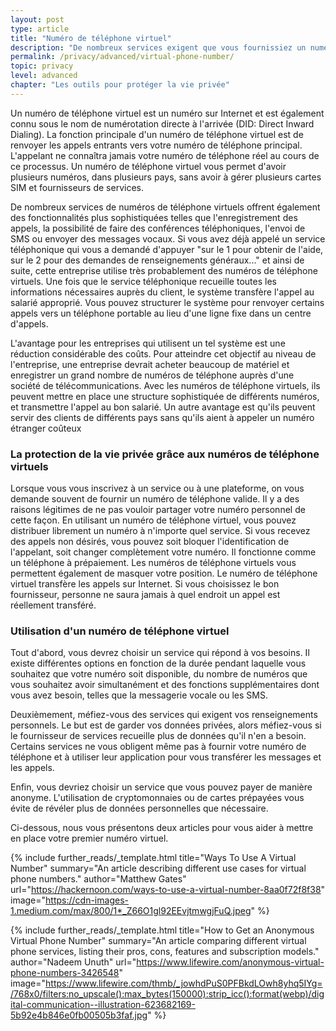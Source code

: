 ```yaml
---
layout: post
type: article
title: "Numéro de téléphone virtuel"
description: "De nombreux services exigent que vous fournissiez un numéro de téléphone lorsque vous vous inscrivez. Si vous préférez garder votre numéro privé, un numéro de téléphone virtuel est ce dont vous avez besoin."
permalink: /privacy/advanced/virtual-phone-number/
topic: privacy
level: advanced
chapter: "Les outils pour protéger la vie privée"
---
```


Un numéro de téléphone virtuel est un numéro sur Internet et est également connu sous le nom de numérotation directe à l'arrivée (DID: Direct Inward Dialing). La fonction principale d'un numéro de téléphone virtuel est de renvoyer les appels entrants vers votre numéro de téléphone principal. L'appelant ne connaîtra jamais votre numéro de téléphone réel au cours de ce processus. Un numéro de téléphone virtuel vous permet d'avoir plusieurs numéros, dans plusieurs pays, sans avoir à gérer plusieurs cartes SIM et fournisseurs de services.

De nombreux services de numéros de téléphone virtuels offrent également des fonctionnalités plus sophistiquées telles que l'enregistrement des appels, la possibilité de faire des conférences téléphoniques, l'envoi de SMS ou envoyer des messages vocaux. Si vous avez déjà appelé un service téléphonique qui vous a demandé d'appuyer "sur le 1 pour obtenir de l'aide, sur le 2 pour des demandes de renseignements généraux..." et ainsi de suite, cette entreprise utilise très probablement des numéros de téléphone virtuels. Une fois que le service téléphonique recueille toutes les informations nécessaires auprès du client, le système transfère l'appel au salarié approprié. Vous pouvez structurer le système pour renvoyer certains appels vers un téléphone portable au lieu d'une ligne fixe dans un centre d'appels.

L'avantage pour les entreprises qui utilisent un tel système est une réduction considérable des coûts. Pour atteindre cet objectif au niveau de l'entreprise, une entreprise devrait acheter beaucoup de matériel et enregistrer un grand nombre de numéros de téléphone auprès d'une société de télécommunications. Avec les numéros de téléphone virtuels, ils peuvent mettre en place une structure sophistiquée de différents numéros, et transmettre l'appel au bon salarié. Un autre avantage est qu'ils peuvent servir des clients de différents pays sans qu'ils aient à appeler un numéro étranger coûteux

### La protection de la vie privée grâce aux numéros de téléphone virtuels

Lorsque vous vous inscrivez à un service ou à une plateforme, on vous demande souvent de fournir un numéro de téléphone valide. Il y a des raisons légitimes de ne pas vouloir partager votre numéro personnel de cette façon. En utilisant un numéro de téléphone virtuel, vous pouvez distribuer librement un numéro à n'importe quel service. Si vous recevez des appels non désirés, vous pouvez soit bloquer l'identification de l'appelant, soit changer complètement votre numéro. Il fonctionne comme un téléphone à prépaiement. Les numéros de téléphone virtuels vous permettent également de masquer votre position. Le numéro de téléphone virtuel transfère les appels sur Internet. Si vous choisissez le bon fournisseur, personne ne saura jamais à quel endroit un appel est réellement transféré.

### Utilisation d'un numéro de téléphone virtuel

Tout d'abord, vous devrez choisir un service qui répond à vos besoins. Il existe différentes options en fonction de la durée pendant laquelle vous souhaitez que votre numéro soit disponible, du nombre de numéros que vous souhaitez avoir simultanément et des fonctions supplémentaires dont vous avez besoin, telles que la messagerie vocale ou les SMS.

Deuxièmement, méfiez-vous des services qui exigent vos renseignements personnels. Le but est de garder vos données privées, alors méfiez-vous si le fournisseur de services recueille plus de données qu'il n'en a besoin. Certains services ne vous obligent même pas à fournir votre numéro de téléphone et à utiliser leur application pour vous transférer les messages et les appels.

Enfin, vous devriez choisir un service que vous pouvez payer de manière anonyme. L'utilisation de cryptomonnaies ou de cartes prépayées vous évite de révéler plus de données personnelles que nécessaire.

Ci-dessous, nous vous présentons deux articles pour vous aider à mettre en place votre premier numéro virtuel.


{%
  include further_reads/_template.html
  title="Ways To Use A Virtual Number"
  summary="An article describing different use cases for virtual phone numbers."
  author="Matthew Gates"
  url="https://hackernoon.com/ways-to-use-a-virtual-number-8aa0f72f8f38"
  image="https://cdn-images-1.medium.com/max/800/1*_Z66O1gl92EEvjtmwgjFuQ.jpeg"
%}

{%
  include further_reads/_template.html
  title="How to Get an Anonymous Virtual Phone Number"
  summary="An article comparing different virtual phone services, listing their pros, cons, features and subscription models."
  author="Nadeem Unuth"
  url="https://www.lifewire.com/anonymous-virtual-phone-numbers-3426548"
  image="https://www.lifewire.com/thmb/_jowhdPuS0PFBkdLOwh8yhq5IYg=/768x0/filters:no_upscale():max_bytes(150000):strip_icc():format(webp)/digital-communication--illustration-623682169-5b92e4b846e0fb00505b3faf.jpg"
%}
